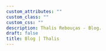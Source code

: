 ```yaml
---
custom_attributes: ""
custom_class: ""
custom_css: ""
description: Thalis Rebouças - Blog.
draft: false
title: Blog | Thalis
---
```

